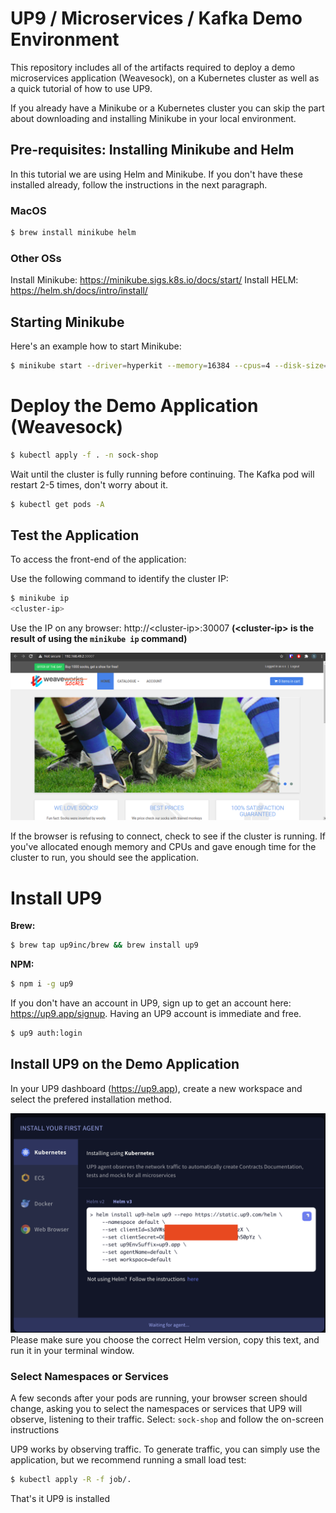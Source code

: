 # UP9 / Microservices / Kafka Demo Environment 

This repository includes all of the artifacts required to deploy a demo microservices application (Weavesock), on a Kubernetes cluster as well as a quick tutorial of how to use UP9.

If you already have a Minikube or a Kubernetes cluster you can skip the part about downloading and installing Minikube in your local environment. 

## Pre-requisites: Installing Minikube and Helm
In this tutorial we are using Helm and Minikube. If you don't have these installed already, follow the instructions in the next paragraph.
### MacOS
```bash
$ brew install minikube helm
```
### Other OSs
Install Minikube: https://minikube.sigs.k8s.io/docs/start/
Install HELM: https://helm.sh/docs/intro/install/ 

## Starting Minikube
Here's an example how to start Minikube:
```bash
$ minikube start --driver=hyperkit --memory=16384 --cpus=4 --disk-size=100g
```
# Deploy the Demo Application (Weavesock)

```bash
$ kubectl apply -f . -n sock-shop
```

Wait until the cluster is fully running before continuing. The Kafka pod will restart 2-5 times, don't worry about it.

```bash
$ kubectl get pods -A
```

## Test the Application
To access the front-end of the application:

Use the following command to identify the cluster IP:
```bash
$ minikube ip
<cluster-ip>
```
Use the IP on any browser: http://\<cluster-ip\>:30007 **(\<cluster-ip\> is the result of using the `minikube ip` command)**

![alt text](assets/working.png "Title")

If the browser is refusing to connect, check to see if the cluster is running. If you've allocated enough memory and CPUs and gave enough time for the cluster to run, you should see the application.

# Install UP9

**Brew:**
```bash
$ brew tap up9inc/brew && brew install up9
```
**NPM:**
```bash
$ npm i -g up9
```
If you don't have an account in UP9, sign up to get an account here: https://up9.app/signup. Having an UP9 account is immediate and free.

```bash
$ up9 auth:login
```
## Install UP9 on the Demo Application
In your UP9 dashboard (https://up9.app), create a new workspace and select the prefered installation method.

![UP9 installation by Helm](assets/helm.png)
Please make sure you choose the correct Helm version, copy this text, and run it in your terminal window.

### Select Namespaces or Services 
A few seconds after your pods are running, your browser screen should change, asking you to select the namespaces or services that UP9 will observe, listening to their traffic.
Select: `sock-shop` and follow the on-screen instructions

UP9 works by observing traffic. To generate traffic, you can simply use the application, but we recommend running a small load test: 

```bash
$ kubectl apply -R -f job/.
```
That's it UP9 is installed

